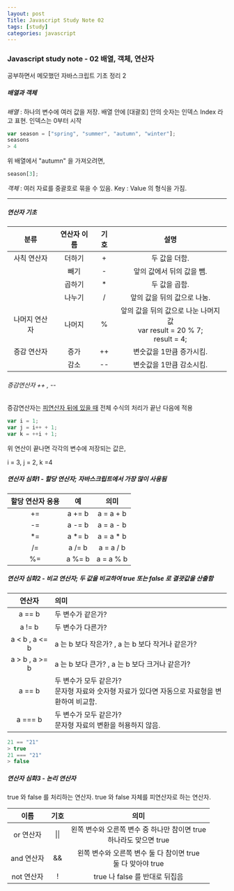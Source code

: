 ```yaml
---
layout: post
Title: Javascript Study Note 02
tags: [study]
categories: javascript
---
```


### Javascript study note - 02 배열, 객체, 연산자



공부하면서 메모했던 자바스크립트 기초 정리 2







##### 배열과 객체

*배열* : 하나의 변수에 여러 값을 저장. 배열 안에 [대괄호] 안의 숫자는 인덱스 Index 라고 표현. 인덱스는 0부터 시작

```javascript
var season = ["spring", "summer", "autumn", "winter"];
seasons
> 4
```

위 배열에서 "autumn" 을 가져오려면,

```javascript
season[3];
```



*객체* : 여러 자료를 중괄호로 묶을 수 있음. Key : Value 의 형식을 가짐. 

<hr>



##### 연산자 기초

|     분류      | 연산자 이름 | 기호 |                             설명                             |
| :-----------: | :---------: | :--: | :----------------------------------------------------------: |
|  사칙 연산자  |   더하기    |  +   |                        두 값을 더함.                         |
|               |    빼기     |  -   |                  앞의 값에서 뒤의 값을 뺌.                   |
|               |   곱하기    |  *   |                        두 값을 곱함.                         |
|               |   나누기    |  /   |                 앞의 값을 뒤의 값으로 나눔.                  |
| 나머지 연산자 |   나머지    |  %   | 앞의 값을 뒤의 값으로 나눈 나머지 값<br />var result = 20 % 7;<br />result = 4; |
|  증감 연산자  |    증가     |  ++  |                   변숫값을 1만큼 증가시킴.                   |
|               |    감소     |  --  |                   변숫값을 1만큼 감소시킴.                   |



###### 증감연산자 ++ , -- 

증감연산자는 <u>피연산자 뒤에 있을 때</u> 전체 수식의 처리가 끝난 다음에 적용

``` javascript
var i = 1;
var j = i++ + 1;
var k = ++i + 1;
```

위 연산이 끝나면 각각의 변수에 저장되는 값은,

i = 3, j = 2, k =4







##### 연산자 심화1 - 할당 연산자; 자바스크립트에서 가장 많이 사용됨

| 할당 연산자 응용 |   예   |   의미    |
| :--------------: | :----: | :-------: |
|        +=        | a += b | a = a + b |
|        -=        | a -= b | a = a - b |
|        *=        | a *= b | a = a * b |
|        /=        | a /= b | a = a / b |
|        %=        | a %= b | a = a % b |





##### 연산자 심화2 - 비교 연산자; 두 값을 비교하여 true 또는 false 로 결괏값을 산출함

|     연산자     | 의미                                                         |
| :------------: | :----------------------------------------------------------- |
|     a == b     | 두 변수가 같은가?                                            |
|     a != b     | 두 변수가 다른가?                                            |
| a < b , a <= b | a 는 b 보다 작은가? , a 는 b 보다 작거나 같은가?             |
| a > b , a >= b | a 는 b 보다 큰가? , a 는 b 보다 크거나 같은가?               |
|     a == b     | 두 변수가 모두 같은가? <br>문자형 자료와 숫자형 자료가 있다면 자동으로 자료형을 변환하여 비교함. |
|    a === b     | 두 변수가 모두 같은가? <br/>문자형 자료의 변환을 허용하지 않음. |

```javascript
21 == "21"
> true
21 === "21"
> false
```







##### 연산자 심화3 - 논리 연산자

true 와 false 를 처리하는 연산자. true 와 false 자체를 피연산자로 하는 연산자.

|    이름    | 기호 |                             의미                             |
| :--------: | :--: | :----------------------------------------------------------: |
| or 연산자  | \|\| | 왼쪽 변수와 오른쪽 변수 중 하나만 참이면 true <br>하나라도 맞으면 true |
| and 연산자 |  &&  | 왼쪽 변수와 오른쪽 변수 둘 다 참이면 true <br/>둘 다 맞아야 true |
| not 연산자 |  !   |                true 나 false 를 반대로 뒤집음                |
